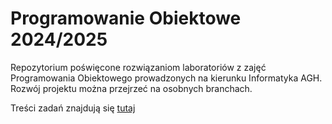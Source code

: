 # Programowanie Obiektowe 2024/2025
Repozytorium poświęcone rozwiązaniom laboratoriów z zajęć Programowania Obiektowego prowadzonych na kierunku Informatyka AGH.
Rozwój projektu można przejrzeć na osobnych branchach.

Treści zadań znajdują się [tutaj](https://github.com/Soamid/obiektowe-lab)
